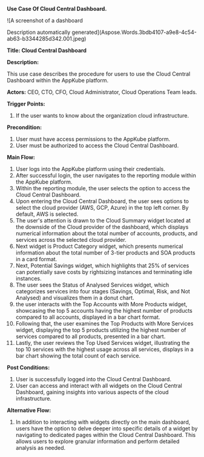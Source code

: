 ﻿**Use Case Of Cloud Central Dashboard.**

![A screenshot of a dashboard

Description automatically generated](Aspose.Words.3bdb4107-a9e8-4c54-ab63-b3344285d342.001.jpeg)

**Title: Cloud Central Dashboard**

**Description:**

This use case describes the procedure for users to use the Cloud Central Dashboard within the AppKube platform. 

**Actors:**  CEO, CTO, CFO, Cloud Administrator, Cloud Operations Team leads.

**Trigger Points:**

1. If the user wants to know about the organization cloud infrastructure.

**Precondition:**

1. User must have access permissions to the AppKube platform.
1. User must be authorized to access the Cloud Central Dashboard.

**Main Flow:**

1. User logs into the AppKube platform using their credentials.
1. After successful login, the user navigates to the reporting module within the AppKube platform.
1. Within the reporting module, the user selects the option to access the Cloud Central Dashboard.
1. Upon entering the Cloud Central Dashboard, the user sees options to select the cloud provider (AWS, GCP, Azure) in the top left corner. By default, AWS is selected.
1. The user's attention is drawn to the Cloud Summary widget located at the downside of the Cloud provider of the dashboard, which displays numerical information about the total number of accounts, products, and services across the selected cloud provider.
1. Next widget is Product Category widget, which presents numerical information about the total number of 3-tier products and SOA products in a card format.
1. Next, Potential Savings widget, which highlights that 25% of services can potentially save costs by rightsizing instances and terminating idle instances.
1. The user sees the Status of Analysed Services widget, which categorizes services into four stages (Savings, Optimal, Risk, and Not Analysed) and visualizes them in a donut chart.
1. the user interacts with the Top Accounts with More Products widget, showcasing the top 5 accounts having the highest number of products compared to all accounts, displayed in a bar chart format.
1. Following that, the user examines the Top Products with More Services widget, displaying the top 5 products utilizing the highest number of services compared to all products, presented in a bar chart.
1. Lastly, the user reviews the Top Used Services widget, illustrating the top 10 services with the highest usage across all services, displays in a bar chart showing the total count of each service.

**Post Conditions:**

1. User is successfully logged into the Cloud Central Dashboard.
1. User can access and interact with all widgets on the Cloud Central Dashboard, gaining insights into various aspects of the cloud infrastructure.

**Alternative Flow:**

1. In addition to interacting with widgets directly on the main dashboard, users have the option to delve deeper into specific details of a widget by navigating to dedicated pages within the Cloud Central Dashboard. This allows users to explore granular information and perform detailed analysis as needed.

